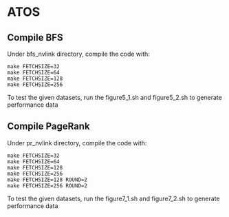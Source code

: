 # ATOS

## Compile BFS
Under bfs\_nvlink directory, compile the code with:
```
make FETCHSIZE=32
make FETCHSIZE=64
make FETCHSIZE=128
make FETCHSIZE=256
```

To test the given datasets, run the figure5\_1.sh and figure5\_2.sh to generate performance data

## Compile PageRank
Under pr\_nvlink directory, compile the code with:
```
make FETCHSIZE=32
make FETCHSIZE=64
make FETCHSIZE=128
make FETCHSIZE=256
make FETCHSIZE=128 ROUND=2
make FETCHSIZE=256 ROUND=2
```

To test the given datasets, run the figure7\_1.sh and figure7\_2.sh to generate performance data

